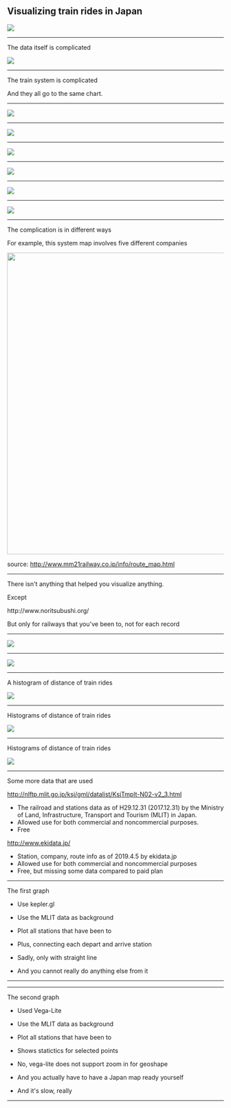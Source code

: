 ## Visualizing train rides in Japan

<img src="img/_DSC0320.jpg" />

---

The data itself is complicated

<img src="img/11.PNG" />

---

The train system is complicated

And they all go to the same chart.

---

<img src="img/_DSC1107.jpg" />

---

<img src="img/_DSC1034.jpg" />

---

<img src="img/_DSC9776.jpg" />

---

<img src="img/_DSC9572.jpg" />

---

<img src="img/_DSC8758.jpg" />

---

<img src="img/_DSC0906.jpg" />

---

The complication is in different ways

<p class="fragment">For example, this system map involves five different companies <br />

<img src="img/sec_route_map_img.png" height=700 /> <br />

source: http://www.mm21railway.co.jp/info/route_map.html</p>

---

There isn't anything that helped you visualize anything.

<p class="fragment">Except</p>

<p class="fragment">http://www.noritsubushi.org/ <br />

But only for railways that you've been to, not for each record</p>

---

<img src="img/jrmap.png" />

---

<img src="img/prmap.png" />

---

A histogram of distance of train rides

<img src="img/1.png" />

---

Histograms of distance of train rides

<img src="img/2.png" />

---

Histograms of distance of train rides

<img src="img/3.png" />

---

Some more data that are used

http://nlftp.mlit.go.jp/ksj/gml/datalist/KsjTmplt-N02-v2_3.html

* The railroad and stations data as of H29.12.31 (2017.12.31) by 
  the Ministry of Land, Infrastructure, Transport and Tourism (MLIT) in Japan.
* Allowed use for both commercial and noncommercial purposes.
* Free


http://www.ekidata.jp/

* Station, company, route info as of 2019.4.5 by ekidata.jp
* Allowed use for both commercial and noncommercial purposes
* Free, but missing some data compared to paid plan

---

The first graph

* Use kepler.gl
* Use the MLIT data as background
* Plot all stations that have been to
* Plus, connecting each depart and arrive station

* Sadly, only with straight line
* And you cannot really do anything else from it

---

<!-- .slide: data-background-iframe="./kepler.html" data-background-interactive -->

---

The second graph

* Used Vega-Lite
* Use the MLIT data as background
* Plot all stations that have been to
* Shows statictics for selected points

* No, vega-lite does not support zoom in for geoshape
* And you actually have to have a Japan map ready yourself
* And it's slow, really

---

<!-- .slide: data-background-iframe="./vegalite.html" data-background-interactive -->


